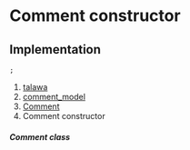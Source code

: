 
<div>

# Comment constructor

</div>






## Implementation

``` language-dart
;
```







1.  [talawa](../../index.md)
2.  [comment_model](../../models_comment_comment_model/)
3.  [Comment](../../models_comment_comment_model/Comment-class.md)
4.  Comment constructor

##### Comment class







